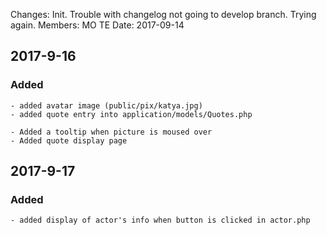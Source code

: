 Changes: Init. Trouble with changelog not going to develop branch. Trying again.
Members: MO TE
Date: 2017-09-14

## 2017-9-16
### Added
    - added avatar image (public/pix/katya.jpg)
    - added quote entry into application/models/Quotes.php

    - Added a tooltip when picture is moused over
    - Added quote display page

## 2017-9-17
### Added
    - added display of actor's info when button is clicked in actor.php